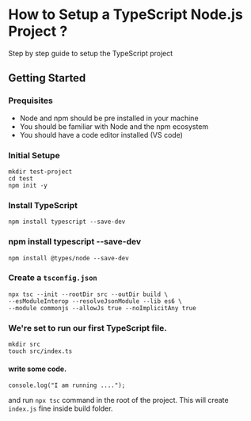 # How to Setup a TypeScript Node.js Project ?

Step by step guide to setup the TypeScript project

## Getting Started

### Prequisites

* Node and npm should be pre installed in your machine
* You should be familiar with Node and the npm ecosystem
* You should have a code editor installed (VS code)


### Initial Setupe

``` 
mkdir test-project
cd test
npm init -y
```
### Install TypeScript
```
npm install typescript --save-dev
```
### npm install typescript --save-dev
```
npm install @types/node --save-dev
```

###  Create a `tsconfig.json`
```
npx tsc --init --rootDir src --outDir build \
--esModuleInterop --resolveJsonModule --lib es6 \
--module commonjs --allowJs true --noImplicitAny true
```
### We're set to run our first TypeScript file.

```
mkdir src
touch src/index.ts
```


#### write some code.

```
console.log("I am running ....");
```
and run `npx tsc` command in the root of the project. This will create `index.js` fine inside build folder.
